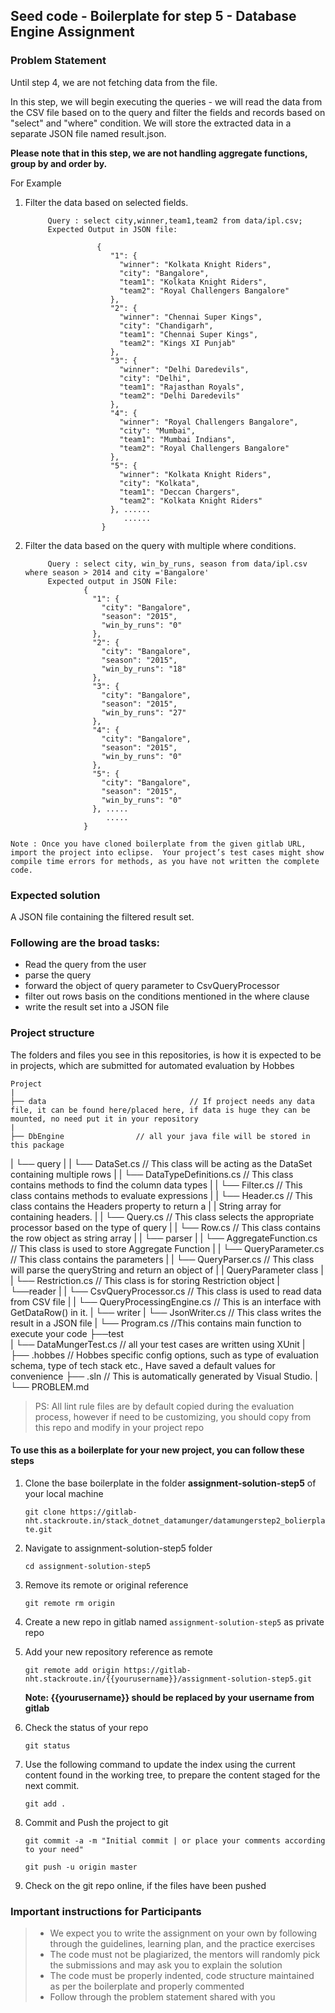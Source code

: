## Seed code - Boilerplate for step 5 - Database Engine Assignment

### Problem Statement

Until step 4, we are not fetching data from the file.

In this step, we will begin executing the queries - we will read the data from the CSV file based on to the query and filter the fields and records based on "select" and "where" condition. 
We will store the extracted data in a separate JSON file named result.json.

**Please note that in this step, we are not handling aggregate functions, group by and order by.** 

For Example
1. Filter the data based on selected fields.

            Query : select city,winner,team1,team2 from data/ipl.csv;
            Expected Output in JSON file:

                       {
                          "1": {
                            "winner": "Kolkata Knight Riders",
                            "city": "Bangalore",
                            "team1": "Kolkata Knight Riders",
                            "team2": "Royal Challengers Bangalore"
                          },
                          "2": {
                            "winner": "Chennai Super Kings",
                            "city": "Chandigarh",
                            "team1": "Chennai Super Kings",
                            "team2": "Kings XI Punjab"
                          },
                          "3": {
                            "winner": "Delhi Daredevils",
                            "city": "Delhi",
                            "team1": "Rajasthan Royals",
                            "team2": "Delhi Daredevils"
                          },
                          "4": {
                            "winner": "Royal Challengers Bangalore",
                            "city": "Mumbai",
                            "team1": "Mumbai Indians",
                            "team2": "Royal Challengers Bangalore"
                          },
                          "5": {
                            "winner": "Kolkata Knight Riders",
                            "city": "Kolkata",
                            "team1": "Deccan Chargers",
                            "team2": "Kolkata Knight Riders"
                          }, ......
                             ......
                        }


2. Filter the data based on the query with multiple where conditions.
                  
            Query : select city, win_by_runs, season from data/ipl.csv where season > 2014 and city ='Bangalore'
            Expected output in JSON File:
                    {
                      "1": {
                        "city": "Bangalore",
                        "season": "2015",
                        "win_by_runs": "0"
                      },
                      "2": {
                        "city": "Bangalore",
                        "season": "2015",
                        "win_by_runs": "18"
                      },
                      "3": {
                        "city": "Bangalore",
                        "season": "2015",
                        "win_by_runs": "27"
                      },
                      "4": {
                        "city": "Bangalore",
                        "season": "2015",
                        "win_by_runs": "0"
                      },
                      "5": {
                        "city": "Bangalore",
                        "season": "2015",
                        "win_by_runs": "0"
                      }, .....
                         .....
                    }


`Note : Once you have cloned boilerplate from the given gitlab URL, import the project into eclipse. 
Your project’s test cases might show compile time errors for methods, as you have not written the complete code.`

### Expected solution

A JSON file containing the filtered result set.

### Following are the broad tasks:

- Read the query from the user
- parse the query
- forward the object of query parameter to CsvQueryProcessor
- filter out rows basis on the conditions mentioned in the where clause
- write the result set into a JSON file

### Project structure

The folders and files you see in this repositories, is how it is expected to be in projects, which are submitted for automated evaluation by Hobbes

	Project
	|
	├── data 			                    // If project needs any data file, it can be found here/placed here, if data is huge they can be mounted, no need put it in your repository
	|
	├── DbEngine	            // all your java file will be stored in this package
  |    └── query
	|		 |     └── DataSet.cs 		              // This class will be acting as the DataSet containing multiple rows
	|		 |     └── DataTypeDefinitions.cs      // This class contains methods to find the column data types
	|		 |     └── Filter.cs                   // This class contains methods to evaluate expressions
	|		 |     └── Header.cs                 // This class contains the Headers property to return a                   |    |                                        String array for containing headers.
	|		 |     └── Query.cs                  // This class selects the appropriate processor based on the type of query
	|    | 	   └── Row.cs                    // This class contains the row object as string array 
	|    |     └── parser
	|		 |         └── AggregateFunction.cs                  // This class is used to store Aggregate Function
	|    |     		 └── QueryParameter.cs                     // This class contains the parameters 
	|		 |         └── QueryParser.cs        // This class will parse the queryString and return an object of          |    |                                           QueryParameter class
	|		 |         └── Restriction.cs        // This class is for storing Restriction object
	|    └──reader
	|		 |   └── CsvQueryProcessor.cs                  // This class is used to read data from CSV file
	|		 |   └── QueryProcessingEngine.cs              // This is an interface with GetDataRow() in it.
	|    └── writer
	|		      └── JsonWriter.cs                         // This class writes the result in a JSON file
  |    └── Program.cs                   //This contains main function to execute your code
	├──test                                     
  |   └── DataMungerTest.cs                // all your test cases are written using XUnit 
  |
	├── .hobbes   			                    // Hobbes specific config options, such as type of evaluation schema, type of tech stack etc., Have saved a default values for convenience
	├── .sln                                    // This is automatically generated by Visual Studio.
  |
  └── PROBLEM.md

> PS: All lint rule files are by default copied during the evaluation process, however if need to be customizing, you should copy from this repo and modify in your project repo


#### To use this as a boilerplate for your new project, you can follow these steps

1. Clone the base boilerplate in the folder **assignment-solution-step5** of your local machine
     
    `git clone https://gitlab-nht.stackroute.in/stack_dotnet_datamunger/datamungerstep2_bolierplate.git`

2. Navigate to assignment-solution-step5 folder

    `cd assignment-solution-step5`

3. Remove its remote or original reference

     `git remote rm origin`

4. Create a new repo in gitlab named `assignment-solution-step5` as private repo

5. Add your new repository reference as remote

     `git remote add origin https://gitlab-nht.stackroute.in/{{yourusername}}/assignment-solution-step5.git`

     **Note: {{yourusername}} should be replaced by your username from gitlab**

5. Check the status of your repo 
     
     `git status`

6. Use the following command to update the index using the current content found in the working tree, to prepare the content staged for the next commit.

     `git add .`
 
7. Commit and Push the project to git

     `git commit -a -m "Initial commit | or place your comments according to your need"`

     `git push -u origin master`

8. Check on the git repo online, if the files have been pushed

### Important instructions for Participants
> - We expect you to write the assignment on your own by following through the guidelines, learning plan, and the practice exercises
> - The code must not be plagiarized, the mentors will randomly pick the submissions and may ask you to explain the solution
> - The code must be properly indented, code structure maintained as per the boilerplate and properly commented
> - Follow through the problem statement shared with you